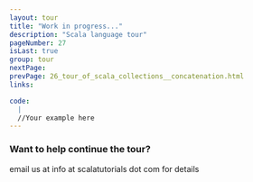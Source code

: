 ```yaml
---
layout: tour
title: "Work in progress..."
description: "Scala language tour"
pageNumber: 27
isLast: true
group: tour
nextPage: 
prevPage: 26_tour_of_scala_collections__concatenation.html
links:

code:
  |
  //Your example here  
---
```


### Want to help continue the tour?

email us at info at scalatutorials dot com for details
